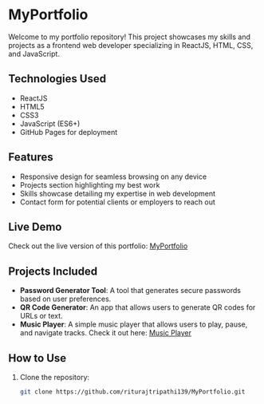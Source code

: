 # MyPortfolio

Welcome to my portfolio repository! This project showcases my skills and projects as a frontend web developer specializing in ReactJS, HTML, CSS, and JavaScript.

## Technologies Used

- ReactJS
- HTML5
- CSS3
- JavaScript (ES6+)
- GitHub Pages for deployment

## Features

- Responsive design for seamless browsing on any device
- Projects section highlighting my best work
- Skills showcase detailing my expertise in web development
- Contact form for potential clients or employers to reach out

## Live Demo

Check out the live version of this portfolio: [MyPortfolio](https://riturajtripathi139.github.io/MyPortfolio)

## Projects Included

- **Password Generator Tool**: A tool that generates secure passwords based on user preferences.
- **QR Code Generator**: An app that allows users to generate QR codes for URLs or text.
- **Music Player**: A simple music player that allows users to play, pause, and navigate tracks. Check it out here: [Music Player](https://riturajtripathi139.github.io/Music-Player/)

## How to Use

1. Clone the repository:
   ```bash
   git clone https://github.com/riturajtripathi139/MyPortfolio.git
